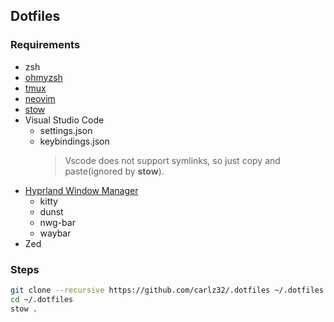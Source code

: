 ## Dotfiles

### Requirements

- zsh
- [ohmyzsh](https://github.com/ohmyzsh/ohmyzsh)
- [tmux](https://github.com/tmux/tmux)
- [neovim](https://github.com/neovim/neovim)
- [stow](https://github.com/aspiers/stow)
- Visual Studio Code
  - settings.json
  - keybindings.json
    > Vscode does not support symlinks, so just copy and paste(ignored by **stow**).
- [Hyprland Window Manager](https://wiki.hyprland.org/)
  - kitty
  - dunst
  - nwg-bar
  - waybar
- Zed

### Steps

```bash
git clone --recursive https://github.com/carlz32/.dotfiles ~/.dotfiles
cd ~/.dotfiles
stow .
```
